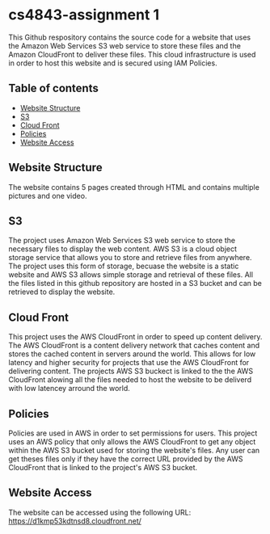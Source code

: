 # cs4843-assignment 1
This Github respository contains the source code for a website that uses the Amazon Web Services S3 web service to store these files and the Amazon CloudFront to deliver these files. This cloud infrastructure is used in order to host this website and is secured using IAM Policies.

## Table of contents
* [Website Structure](#website-structure)
* [S3](#s3)
* [Cloud Front](#cloud-front)
* [Policies](#policies)
* [Website Access](#website-access)

## Website Structure
The website contains 5 pages created through HTML and contains multiple pictures and one video.

## S3
The project uses Amazon Web Services S3 web service to store the necessary files to display the web content. AWS S3 is a cloud object storage service that allows you to store and retrieve files from anywhere. The project uses this form of storage, becuase the website is a static website and AWS S3 allows simple storage and retrieval of these files. All the files listed in this github repository are hosted in a S3 bucket and can be retrieved to display the website.

## Cloud Front
This project uses the AWS CloudFront in order to speed up content delivery. The AWS CloudFront is a content delivery network that caches content and stores the cached content in servers around the world. This allows for low latency and higher security for projects that use the AWS CloudFront for delivering content.
The projects AWS S3 buckect is linked to the the AWS CloudFront alowing all the files needed to host the website to be deliverd with low latencey arround the world.

## Policies
Policies are used in AWS in order to set permissions for users. This project uses an AWS policy that only allows the AWS CloudFront to get any object within the AWS S3 bucket used for storing the website's files. Any user can get theses files only if they have the correct URL provided by the AWS CloudFront that is linked to the project's AWS S3 bucket.

## Website Access
The website can be accessed using the following URL: https://d1kmp53kdtnsd8.cloudfront.net/
